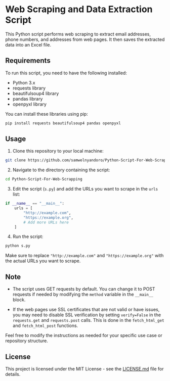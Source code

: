 # Web Scraping and Data Extraction Script

This Python script performs web scraping to extract email addresses, phone numbers, and addresses from web pages. It then saves the extracted data into an Excel file.

## Requirements

To run this script, you need to have the following installed:

- Python 3.x
- requests library
- beautifulsoup4 library
- pandas library
- openpyxl library

You can install these libraries using pip:

```bash
pip install requests beautifulsoup4 pandas openpyxl
```

## Usage

1. Clone this repository to your local machine:

```bash
git clone https://github.com/samwelnyandoro/Python-Script-For-Web-Scrapping.git
```

2. Navigate to the directory containing the script:

```bash
cd Python-Script-For-Web-Scrapping
```

3. Edit the script (`s.py`) and add the URLs you want to scrape in the `urls` list:

```python
if __name__ == "__main__":
    urls = [
        "http://example.com",
        "https://example.org",
        # Add more URLs here
    ]
```

4. Run the script:

```bash
python s.py
```

Make sure to replace `"http://example.com"` and `"https://example.org"` with the actual URLs you want to scrape.

## Note

- The script uses GET requests by default. You can change it to POST requests if needed by modifying the `method` variable in the `__main__` block.

- If the web pages use SSL certificates that are not valid or have issues, you may need to disable SSL verification by setting `verify=False` in the `requests.get` and `requests.post` calls. This is done in the `fetch_html_get` and `fetch_html_post` functions.

Feel free to modify the instructions as needed for your specific use case or repository structure.

## License

This project is licensed under the MIT License - see the [LICENSE.md](LICENSE.md) file for details.